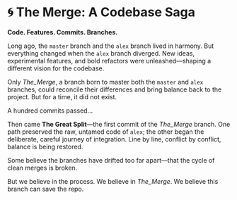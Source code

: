 # 🌀 The Merge: A Codebase Saga

**Code. Features. Commits. Branches.**

Long ago, the `master` branch and the `alex` branch lived in harmony. But everything changed when the `alex` branch diverged. New ideas, experimental features, and bold refactors were unleashed—shaping a different vision for the codebase.

Only *The\_Merge*, a branch born to master both the `master` and `alex` branches, could reconcile their differences and bring balance back to the project. But for a time, it did not exist.

A hundred commits passed...

Then came **The Great Split**—the first commit of the *The\_Merge* branch. One path preserved the raw, untamed code of `alex`; the other began the deliberate, careful journey of integration. Line by line, conflict by conflict, balance is being restored.

Some believe the branches have drifted too far apart—that the cycle of clean merges is broken.

But we believe in the process.
We believe in *The\_Merge*.
We believe this branch can save the repo.